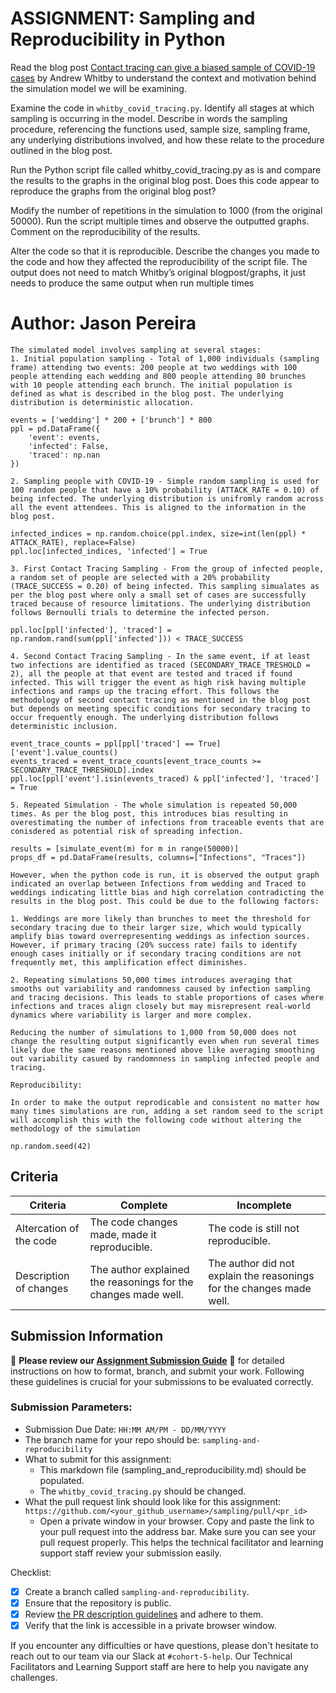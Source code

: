 # ASSIGNMENT: Sampling and Reproducibility in Python

Read the blog post [Contact tracing can give a biased sample of COVID-19 cases](https://andrewwhitby.com/2020/11/24/contact-tracing-biased/) by Andrew Whitby to understand the context and motivation behind the simulation model we will be examining.

Examine the code in `whitby_covid_tracing.py`. Identify all stages at which sampling is occurring in the model. Describe in words the sampling procedure, referencing the functions used, sample size, sampling frame, any underlying distributions involved, and how these relate to the procedure outlined in the blog post.

Run the Python script file called whitby_covid_tracing.py as is and compare the results to the graphs in the original blog post. Does this code appear to reproduce the graphs from the original blog post?

Modify the number of repetitions in the simulation to 1000 (from the original 50000). Run the script multiple times and observe the outputted graphs. Comment on the reproducibility of the results.

Alter the code so that it is reproducible. Describe the changes you made to the code and how they affected the reproducibility of the script file. The output does not need to match Whitby’s original blogpost/graphs, it just needs to produce the same output when run multiple times

# Author: Jason Pereira

```
The simulated model involves sampling at several stages:
1. Initial population sampling - Total of 1,000 individuals (sampling frame) attending two events: 200 people at two weddings with 100 people attending each wedding and 800 people attending 80 brunches with 10 people attending each brunch. The initial population is defined as what is described in the blog post. The underlying distribution is deterministic allocation.

events = ['wedding'] * 200 + ['brunch'] * 800
ppl = pd.DataFrame({
    'event': events,
    'infected': False,
    'traced': np.nan
})

2. Sampling people with COVID-19 - Simple random sampling is used for 100 random people that have a 10% probability (ATTACK_RATE = 0.10) of being infected. The underlying distribution is unifromly random across all the event attendees. This is aligned to the information in the blog post.

infected_indices = np.random.choice(ppl.index, size=int(len(ppl) * ATTACK_RATE), replace=False)
ppl.loc[infected_indices, 'infected'] = True

3. First Contact Tracing Sampling - From the group of infected people, a random set of people are selected with a 20% probability (TRACE_SUCCESS = 0.20) of being infected. This sampling simualates as per the blog post where only a small set of cases are successfully traced because of resource limitations. The underlying distribution follows Bernoulli trials to determine the infected person.

ppl.loc[ppl['infected'], 'traced'] = np.random.rand(sum(ppl['infected'])) < TRACE_SUCCESS

4. Second Contact Tracing Sampling - In the same event, if at least two infections are identified as traced (SECONDARY_TRACE_TRESHOLD = 2), all the people at that event are tested and traced if found infected. This will trigger the event as high risk having multiple infections and ramps up the tracing effort. This follows the methodology of second contact tracing as mentioned in the blog post but depends on meeting specific conditions for secondary tracing to occur frequently enough. The underlying distribution follows deterministic inclusion.

event_trace_counts = ppl[ppl['traced'] == True]['event'].value_counts()
events_traced = event_trace_counts[event_trace_counts >= SECONDARY_TRACE_THRESHOLD].index
ppl.loc[ppl['event'].isin(events_traced) & ppl['infected'], 'traced'] = True

5. Repeated Simulation - The whole simulation is repeated 50,000 times. As per the blog post, this introduces bias resulting in overestimating the number of infections from traceable events that are conisdered as potential risk of spreading infection.

results = [simulate_event(m) for m in range(50000)]
props_df = pd.DataFrame(results, columns=["Infections", "Traces"])

However, when the python code is run, it is observed the output graph indicated an overlap between Infections from wedding and Traced to weddings indicating little bias and high correlation contradicting the results in the blog post. This could be due to the following factors:

1. Weddings are more likely than brunches to meet the threshold for secondary tracing due to their larger size, which would typically amplify bias toward overrepresenting weddings as infection sources. However, if primary tracing (20% success rate) fails to identify enough cases initially or if secondary tracing conditions are not frequently met, this amplification effect diminishes.

2. Repeating simulations 50,000 times introduces averaging that smooths out variability and randomness caused by infection sampling and tracing decisions. This leads to stable proportions of cases where infections and traces align closely but may misrepresent real-world dynamics where variability is larger and more complex.

Reducing the number of simulations to 1,000 from 50,000 does not change the resulting output significantly even when run several times likely due the same reasons mentioned above like averaging smoothing out variability casued by randomnness in sampling infected people and tracing.

Reproducibility:

In order to make the output reprodicable and consistent no matter how many times simulations are run, adding a set random seed to the script will accomplish this with the following code without altering the methodology of the simulation 

np.random.seed(42)

```


## Criteria

|Criteria|Complete|Incomplete|
|--------|----|----|
|Altercation of the code|The code changes made, made it reproducible.|The code is still not reproducible.|
|Description of changes|The author explained the reasonings for the changes made well.|The author did not explain the reasonings for the changes made well.|

## Submission Information

🚨 **Please review our [Assignment Submission Guide](https://github.com/UofT-DSI/onboarding/blob/main/onboarding_documents/submissions.md)** 🚨 for detailed instructions on how to format, branch, and submit your work. Following these guidelines is crucial for your submissions to be evaluated correctly.

### Submission Parameters:
* Submission Due Date: `HH:MM AM/PM - DD/MM/YYYY`
* The branch name for your repo should be: `sampling-and-reproducibility`
* What to submit for this assignment:
    * This markdown file (sampling_and_reproducibility.md) should be populated.
    * The `whitby_covid_tracing.py` should be changed.
* What the pull request link should look like for this assignment: `https://github.com/<your_github_username>/sampling/pull/<pr_id>`
    * Open a private window in your browser. Copy and paste the link to your pull request into the address bar. Make sure you can see your pull request properly. This helps the technical facilitator and learning support staff review your submission easily.

Checklist:
- [X] Create a branch called `sampling-and-reproducibility`.
- [X] Ensure that the repository is public.
- [X] Review [the PR description guidelines](https://github.com/UofT-DSI/onboarding/blob/main/onboarding_documents/submissions.md#guidelines-for-pull-request-descriptions) and adhere to them.
- [X] Verify that the link is accessible in a private browser window.

If you encounter any difficulties or have questions, please don't hesitate to reach out to our team via our Slack at `#cohort-5-help`. Our Technical Facilitators and Learning Support staff are here to help you navigate any challenges.

